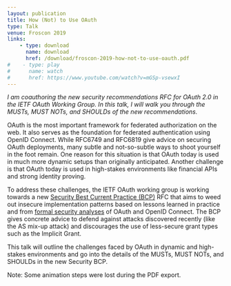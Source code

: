 ```yaml
---
layout: publication
title: How (Not) to Use OAuth
type: Talk
venue: Froscon 2019
links:
    - type: download
      name: download
      href: /download/froscon-2019-how-not-to-use-oauth.pdf
#    - type: play
#      name: watch
#      href: https://www.youtube.com/watch?v=mGSp-vsewxI
---
```


<i>I am coauthoring the new security recommendations RFC for OAuth 2.0
in the IETF OAuth Working Group. In this talk, I will walk you through
the MUSTs, MUST NOTs, and SHOULDs of the new recommendations.</i>

OAuth is the most important framework for federated authorization on
the web. It also serves as the foundation for federated authentication
using OpenID Connect. While RFC6749 and RFC6819 give advice on
securing OAuth deployments, many subtle and not-so-subtle ways to
shoot yourself in the foot remain. One reason for this situation is
that OAuth today is used in much more dynamic setups than originally
anticipated. Another challenge is that OAuth today is used in
high-stakes environments like financial APIs and strong identity
proving.

To address these challenges, the IETF OAuth working group is working
towards a
new
[Security Best Current Practice (BCP)](/publications/2018-12-28-oauth-bcp/) RFC
that aims to weed out insecure implementation patterns based on
lessons learned in practice and
from
[formal security analyses](/publications/2018-10-19-an-expressive-formal-web-model) of
OAuth and OpenID Connect. The BCP gives concrete advice to defend
against attacks discovered recently (like the AS mix-up attack) and
discourages the use of less-secure grant types such as the Implicit
Grant.

This talk will outline the challenges faced by OAuth in dynamic and
high-stakes environments and go into the details of the MUSTs, MUST
NOTs, and SHOULDs in the new Security BCP.


Note: Some animation steps were lost during the PDF export.
